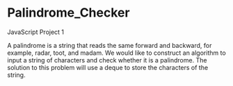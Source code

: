 # Palindrome_Checker

JavaScript Project 1

A palindrome is a string that reads the same forward and backward, for example, radar, toot, and madam. 
We would like to construct an algorithm to input a string of characters and check whether it is a palindrome. The solution to this problem will use a deque to store the characters of the string. 

